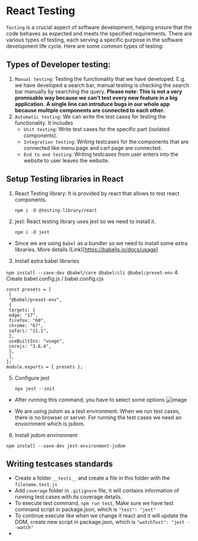 # React Testing
`Testing` is a crucial aspect of software development, helping ensure that the code behaves as expected and meets the specified requirements. There are various types of testing, each serving a specific purpose in the software development life cycle. Here are some common types of testing:

## Types of Developer testing:
1. `Manual testing`: Testing the functionality that we have developed. E.g. we have developed a search bar, manual testing is checking the search bar manually by searching the query. **Please note: This is not a very promisable way because we can't test every new feature in a big application.** **A single line can introduce bugs in our whole app because multiple components are connected to each other.**
2. `Automatic testing`: We can write the test cases for testing the functionality. It includes
   - `Unit testing`: Write test cases for the specific part (isolated components).
   - `Integration testing`: Writing testcases for the components that are connected like menu page and cart page are connected.
   - `End to end testing`: Writing testcases from user enters into the website to user leaves the website.

## Setup Testing libraries in React
1. React Testing library: It is provided by react that allows to test react components.

    `npm i -D @testing-library/react`
3. jest: React testing library uses jest so we need to install it.

   `npm i -D jest`
  - Since we are using `Babel` as a bundler so we need to install some extra libraries. More details (Link)[https://babeljs.io/docs/usage]
3. Install extra babel libraries
  
  `npm install --save-dev @babel/core @babel/cli @babel/preset-env`
4. Create babel.config.js / babel.config.cjs
```
const presets = [
 [
 "@babel/preset-env",
 {
 targets: {
 edge: "17",
 firefox: "60",
 chrome: "67",
 safari: "11.1",
 },
 useBuiltIns: "usage",
 corejs: "3.6.4",
 },
 ],
];
module.exports = { presets };
```
5. Configure jest

   `npx jest --init`
  - After running this command, you have to select some options
    ![image](https://github.com/user-attachments/assets/cd74aeb1-ca9d-4f02-ad57-76cd0cd36b53)

  - We are using jsdom as a test environment. When we run test cases, there is no browser or server. For running the test cases we need an enviornment which is jsdom.
6. Install jsdom environment
  
  `npm install --save-dev jest-environment-jsdom`


## Writing testcases standards
- Create a folder `__tests__` and create a file in this folder with the `filename.test.js`
- Add `coverage` folder in `.gitignore` file, it will contains information of running test cases with its coverage details.
- To execute test command, `npm run test`, Make sure we have test command script in package.json, which is `"test": "jest"`
- To continue execute like when we change it react and it will update the DOM, create new script in package.json, which is `"watchTest": "jest --watch"`
- 

